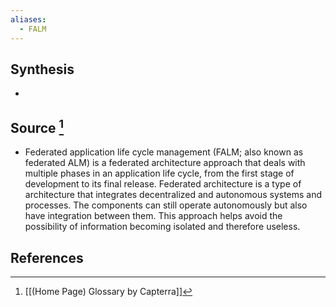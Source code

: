```yaml
---
aliases:
  - FALM
---
```

## Synthesis
- 
## Source [^1]
- Federated application life cycle management (FALM; also known as federated ALM) is a federated architecture approach that deals with multiple phases in an application life cycle, from the first stage of development to its final release. Federated architecture is a type of architecture that integrates decentralized and autonomous systems and processes. The components can still operate autonomously but also have integration between them. This approach helps avoid the possibility of information becoming isolated and therefore useless.
## References

[^1]: [[(Home Page) Glossary by Capterra]]